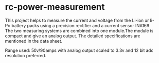 # rc-power-measurement

This project helps to measure the current and voltage from the Li-ion or li-Po battery packs using a precision rectifier and a current sensor INA169
The two measuring systems are combined into one module.The module is compact and give an analog output.
The detailed specifications are mentioned in the data sheet.

Range used: 50v/90amps with analog output scaled to 3.3v and 12 bit adc resolution preferred. 
